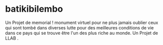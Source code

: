 # batikibilembo
Un Projet de memorial ! monument virtuel pour ne plus jamais oublier ceux qui sont tombé dans diverses lutte pour des meilleures conditions de vie dans ce pays qui se trouve être l'un des plus riche au monde. Un Projet de LLAB .
